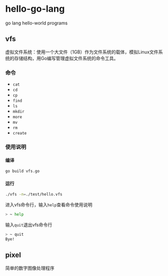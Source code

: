 # hello-go-lang
go lang hello-world programs

## vfs

虚拟文件系统：使用一个大文件（1GB）作为文件系统的载体，模拟Linux文件系统的存储结构，用Go编写管理虚拟文件系统的命令工具。

### 命令

+ `cat`
+ `cd`
+ `cp`
+ `find`
+ `ls`
+ `mkdir`
+ `more`
+ `mv`
+ `rm`
+ `create`

### 使用说明

#### 编译

```bash
go build vfs.go
```

#### 运行

```bash
./vfs -n=./test/hello.vfs
```

进入vfs命令行，输入`help`查看命令使用说明

```bash
> ~ help
```

输入`quit`退出vfs命令行

```bash
> ~ quit
Bye!
```

## pixel

简单的数字图像处理程序
